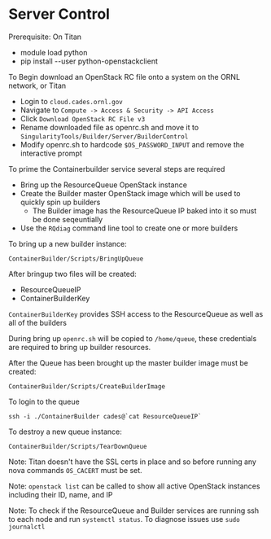 # Server Control

Prerequisite: On Titan
* module load python
* pip install --user python-openstackclient

To Begin download an OpenStack RC file onto a system on the ORNL network, or Titan
* Login to `cloud.cades.ornl.gov`
* Navigate to `Compute -> Access & Security -> API Access`
* Click `Download OpenStack RC File v3`
* Rename downloaded file as openrc.sh and move it to `SingularityTools/Builder/Server/BuilderControl`
* Modify openrc.sh to hardcode `$OS_PASSWORD_INPUT` and remove the interactive prompt

To prime the Containerbuilder service several steps are required
* Bring up the ResourceQueue OpenStack instance
* Create the Builder master OpenStack image which will be used to quickly spin up builders
    * The Builder image has the ResourceQueue IP baked into it so must be done seqeuntially
* Use the `RQdiag` command line tool to create one or more builders

To bring up a new builder instance:
```
ContainerBuilder/Scripts/BringUpQueue
```
After bringup two files will be created:
 * ResourceQueueIP
 * ContainerBuilderKey

 `ContainerBuilderKey` provides SSH access to the ResourceQueue as well as all of the builders

During bring up `openrc.sh` will be copied to `/home/queue`, these credentials are required to bring up builder resources.

After the Queue has been brought up the master builder image must be created:
```
ContainerBuilder/Scripts/CreateBuilderImage
```


To login to the queue
```
ssh -i ./ContainerBuilder cades@`cat ResourceQueueIP`
```

To destroy a new queue instance:
```
ContainerBuilder/Scripts/TearDownQueue
```

Note: Titan doesn't have the SSL certs in place and so before running any nova commands `OS_CACERT` must be set.

Note: `openstack list` can be called to show all active OpenStack instances including their ID, name, and IP

Note: To check if the ResourceQueue and Builder services are running ssh to each node and run `systemctl status`. To diagnose issues use `sudo journalctl`